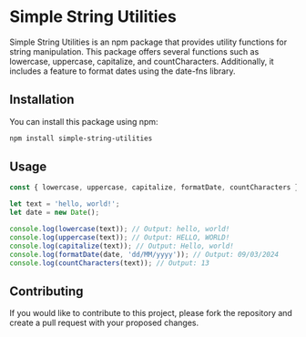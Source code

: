 # Simple String Utilities

Simple String Utilities is an npm package that provides utility functions for string manipulation. This package offers several functions such as lowercase, uppercase, capitalize, and countCharacters. Additionally, it includes a feature to format dates using the date-fns library.

## Installation

You can install this package using npm:

```bash
npm install simple-string-utilities
```
## Usage

```javascript
const { lowercase, uppercase, capitalize, formatDate, countCharacters } = require('simple-string-utilities');

let text = 'hello, world!';
let date = new Date();

console.log(lowercase(text)); // Output: hello, world!
console.log(uppercase(text)); // Output: HELLO, WORLD!
console.log(capitalize(text)); // Output: Hello, world!
console.log(formatDate(date, 'dd/MM/yyyy')); // Output: 09/03/2024
console.log(countCharacters(text)); // Output: 13
```
## Contributing

If you would like to contribute to this project, please fork the repository and create a pull request with your proposed changes.